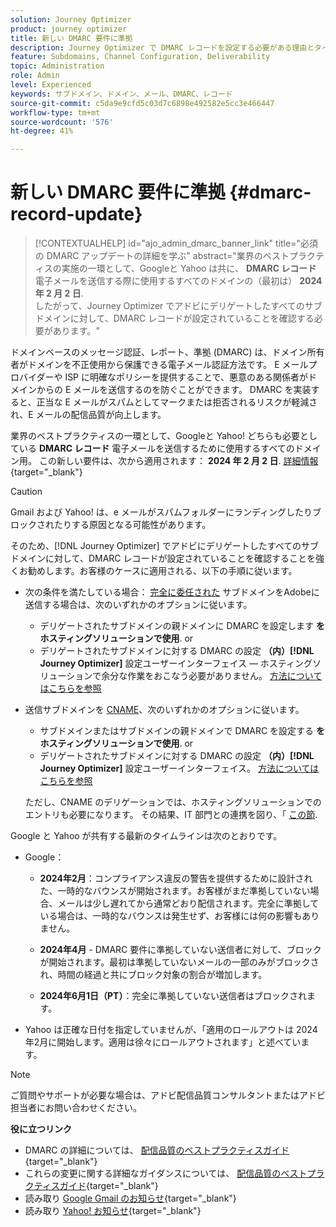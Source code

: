 ```yaml
---
solution: Journey Optimizer
product: journey optimizer
title: 新しい DMARC 要件に準拠
description: Journey Optimizer で DMARC レコードを設定する必要がある理由とタイミングについて学ぶ
feature: Subdomains, Channel Configuration, Deliverability
topic: Administration
role: Admin
level: Experienced
keywords: サブドメイン、ドメイン、メール、DMARC、レコード
source-git-commit: c5da9e9cfd5c03d7c6898e492582e5cc3e466447
workflow-type: tm+mt
source-wordcount: '576'
ht-degree: 41%

---
```


# 新しい DMARC 要件に準拠 {#dmarc-record-update}

>[!CONTEXTUALHELP]
>id="ajo_admin_dmarc_banner_link"
>title="必須の DMARC アップデートの詳細を学ぶ"
>abstract="業界のベストプラクティスの実施の一環として、Googleと Yahoo は共に、 **DMARC レコード** 電子メールを送信する際に使用するすべてのドメインの（最初は） **2024 年 2 月 2 日**.<br>したがって、Journey Optimizer でアドビにデリゲートしたすべてのサブドメインに対して、DMARC レコードが設定されていることを確認する必要があります。"

ドメインベースのメッセージ認証、レポート、準拠 (DMARC) は、ドメイン所有者がドメインを不正使用から保護できる電子メール認証方法です。 E メールプロバイダーや ISP に明確なポリシーを提供することで、悪意のある関係者がドメインからの E メールを送信するのを防ぐことができます。 DMARC を実装すると、正当な E メールがスパムとしてマークまたは拒否されるリスクが軽減され、E メールの配信品質が向上します。


業界のベストプラクティスの一環として、Googleと Yahoo! どちらも必要としている **DMARC レコード** 電子メールを送信するために使用するすべてのドメイン用。 この新しい要件は、次から適用されます： **2024 年 2 月 2 日**. [詳細情報](https://experienceleague.adobe.com/docs/deliverability-learn/deliverability-best-practice-guide/additional-resources/guidance-around-changes-to-google-and-yahoo.html#dmarc){target="_blank"}

>[!CAUTION]
>
>Gmail および Yahoo! は、e メールがスパムフォルダーにランディングしたりブロックされたりする原因となる可能性があります。

そのため、[!DNL Journey Optimizer] でアドビにデリゲートしたすべてのサブドメインに対して、DMARC レコードが設定されていることを確認することを強くお勧めします。お客様のケースに適用される、以下の手順に従います。

* 次の条件を満たしている場合： [完全に委任された](delegate-subdomain.md#full-subdomain-delegation) サブドメインをAdobeに送信する場合は、次のいずれかのオプションに従います。

   * デリゲートされたサブドメインの親ドメインに DMARC を設定します **をホスティングソリューションで使用**.
or
   * デリゲートされたサブドメインに対する DMARC の設定 **（内）[!DNL Journey Optimizer]** 設定ユーザーインターフェイス — ホスティングソリューションで余分な作業をおこなう必要がありません。 [方法についてはこちらを参照](dmarc-record.md#implement-dmarc)

* 送信サブドメインを [CNAME](delegate-subdomain.md#cname-subdomain-delegation)、次のいずれかのオプションに従います。

   * サブドメインまたはサブドメインの親ドメインで DMARC を設定する **をホスティングソリューションで使用**.
or
   * デリゲートされたサブドメインに対する DMARC の設定 **（内）[!DNL Journey Optimizer]** 設定ユーザーインターフェイス。 [方法についてはこちらを参照](dmarc-record.md#implement-dmarc)

  ただし、CNAME のデリゲーションでは、ホスティングソリューションでのエントリも必要になります。 その結果、IT 部門との連携を図り、「 [この節](dmarc-record.md#implement-dmarc).


Google と Yahoo が共有する最新のタイムラインは次のとおりです。

* Google：

   * **2024年2月**：コンプライアンス違反の警告を提供するために設計された、一時的なバウンスが開始されます。お客様がまだ準拠していない場合、メールは少し遅れてから通常どおり配信されます。完全に準拠している場合は、一時的なバウンスは発生せず、お客様には何の影響もありません。

   * **2024年4月** - DMARC 要件に準拠していない送信者に対して、ブロックが開始されます。最初は準拠していないメールの一部のみがブロックされ、時間の経過と共にブロック対象の割合が増加します。

   * **2024年6月1日（PT）**：完全に準拠していない送信者はブロックされます。

* Yahoo は正確な日付を指定していませんが、「適用のロールアウトは 2024年2月に開始します。適用は徐々にロールアウトされます」と述べています。

>[!NOTE]
>
>ご質問やサポートが必要な場合は、アドビ配信品質コンサルタントまたはアドビ担当者にお問い合わせください。

**役に立つリンク**

* DMARC の詳細については、 [配信品質のベストプラクティスガイド](https://experienceleague.adobe.com/docs/deliverability-learn/deliverability-best-practice-guide/additional-resources/technotes/implement-dmarc.html?lang=ja#about){target="_blank"}
* これらの変更に関する詳細なガイダンスについては、 [配信品質のベストプラクティスガイド](https://experienceleague.adobe.com/docs/deliverability-learn/deliverability-best-practice-guide/additional-resources/guidance-around-changes-to-google-and-yahoo.html){target="_blank"}
* 読み取り [Google Gmail のお知らせ](https://blog.google/products/gmail/gmail-security-authentication-spam-protection/){target="_blank"}
* 読み取り [Yahoo! お知らせ](https://blog.postmaster.yahooinc.com/post/730172167494483968/more-secure-less-spam){target="_blank"}
